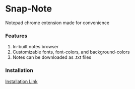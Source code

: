 # Snap-Note

Notepad chrome extension made for convenience

### Features

1. In-built notes browser
2. Customizable fonts, font-colors, and background-colors
3. Notes can be downloaded as .txt files

### Installation

[Installation Link](https://chrome.google.com/webstore/detail/snap-note/bcddlnpbfpldhhgpjkoedhcnjchldcff?authuser=1)

